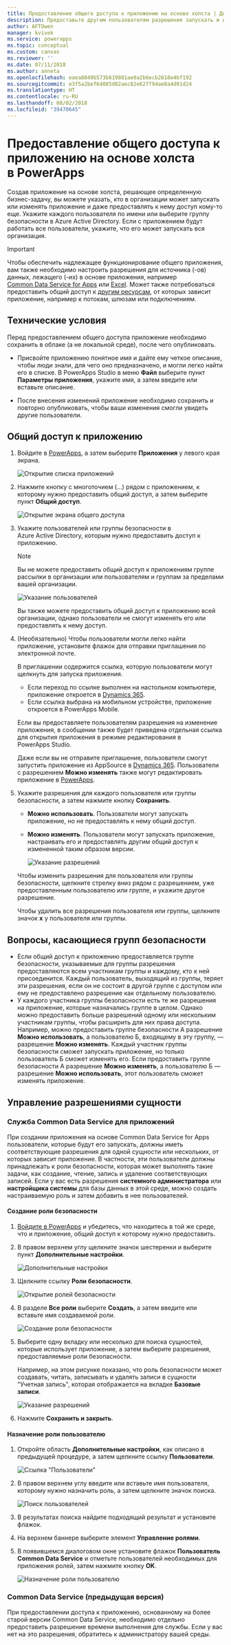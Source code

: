 ```yaml
---
title: Предоставление общего доступа к приложению на основе холста | Документы Майкрософт
description: Предоставьте другим пользователям разрешение запускать и изменять ваше приложение на основе холста
author: AFTOwen
manager: kvivek
ms.service: powerapps
ms.topic: conceptual
ms.custom: canvas
ms.reviewer: ''
ms.date: 07/11/2018
ms.author: anneta
ms.openlocfilehash: eaea8049b573b619881ae0a2b6ecb2618e4bf192
ms.sourcegitcommit: e3f5a2bef64085d02aec82e62ff94ae8a4d01d24
ms.translationtype: HT
ms.contentlocale: ru-RU
ms.lasthandoff: 08/02/2018
ms.locfileid: "39470645"
---
```

# <a name="share-a-canvas-app-in-powerapps"></a>Предоставление общего доступа к приложению на основе холста в PowerApps

Создав приложение на основе холста, решающее определенную бизнес-задачу, вы можете указать, кто в организации может запускать или изменять приложение и даже предоставлять к нему доступ кому-то еще. Укажите каждого пользователя по имени или выберите группу безопасности в Azure Active Directory. Если с приложением будут работать все пользователи, укажите, что его может запускать вся организация.

> [!IMPORTANT]
> Чтобы обеспечить надлежащее функционирование общего приложения, вам также необходимо настроить разрешения для источника (-ов) данных, лежащего (-их) в основе приложения, например [Common Data Service for Apps](#common-data-service-for-apps) или [Excel](share-app-data.md). Может также потребоваться предоставить общий доступ к [другим ресурсам](share-app-resources.md), от которых зависит приложение, например к потокам, шлюзам или подключениям.

## <a name="prerequisites"></a>Технические условия

Перед предоставлением общего доступа приложение необходимо сохранить в облаке (а не локальной среде), после чего опубликовать.

- Присвойте приложению понятное имя и дайте ему четкое описание, чтобы люди знали, для чего оно предназначено, и могли легко найти его в списке. В PowerApps Studio в меню **Файл** выберите пункт **Параметры приложения**, укажите имя, а затем введите или вставьте описание.

- После внесения изменений приложение необходимо сохранить и повторно опубликовать, чтобы ваши изменения смогли увидеть другие пользователи.

## <a name="share-an-app"></a>Общий доступ к приложению

1. Войдите в [PowerApps](https://web.powerapps.com?utm_source=padocs&utm_medium=linkinadoc&utm_campaign=referralsfromdoc), а затем выберите **Приложения** у левого края экрана.

    ![Открытие списка приложений](./media/share-app/file-apps.png)

1. Нажмите кнопку с многоточием (...) рядом с приложением, к которому нужно предоставить общий доступ, а затем выберите пункт **Общий доступ**.

    ![Открытие экрана общего доступа](./media/share-app/ellipsis-share.png)

1. Укажите пользователей или группы безопасности в Azure Active Directory, которым нужно предоставить доступ к приложению.

    > [!NOTE]
    > Вы не можете предоставить общий доступ к приложениям группе рассылки в организации или пользователям и группам за пределами вашей организации.

    ![Указание пользователей](./media/share-app/share-list.png)

    Вы также можете предоставить общий доступ к приложению всей организации, однако пользователи не смогут изменять его или предоставлять к нему доступ.

1. (Необязательно) Чтобы пользователи могли легко найти приложение, установите флажок для отправки приглашения по электронной почте.

    В приглашении содержится ссылка, которую пользователи могут щелкнуть для запуска приложения.

    - Если переход по ссылке выполнен на настольном компьютере, приложение откроется в [Dynamics 365](http://home.dynamics.com).
    - Если ссылка выбрана на мобильном устройстве, приложение откроется в PowerApps Mobile.

    Если вы предоставляете пользователям разрешения на изменение приложения, в сообщении также будет приведена отдельная ссылка для открытия приложения в режиме редактирования в PowerApps Studio.

    Даже если вы не отправите приглашение, пользователи смогут запустить приложение из AppSource в [Dynamics 365](http://home.dynamics.com). Пользователи с разрешением **Можно изменять** также могут редактировать приложение в [PowerApps](http://web.powerapps.com?utm_source=padocs&utm_medium=linkinadoc&utm_campaign=referralsfromdoc).

1. Укажите разрешения для каждого пользователя или группы безопасности, а затем нажмите кнопку **Сохранить**.

    - **Можно использовать**. Пользователи могут запускать приложение, но не предоставлять к нему общий доступ.
    - **Можно изменять**. Пользователи могут запускать приложение, настраивать его и предоставлять другим общий доступ к измененной таким образом версии.

        ![Указание разрешений](./media/share-app/edit-use.png)

    Чтобы изменить разрешения для пользователя или группы безопасности, щелкните стрелку вниз рядом с разрешением, уже предоставленным пользователю или группе, и укажите другое разрешение.

    Чтобы удалить все разрешения пользователя или группы, щелкните значок **x** у пользователя или группы.

## <a name="security-group-considerations"></a>Вопросы, касающиеся групп безопасности

- Если общий доступ к приложению предоставляется группе безопасности, указываемые для группы разрешения предоставляются всем участникам группы и каждому, кто к ней присоединится. Каждый пользователь, выходящий из группы, теряет эти разрешения, если он не состоит в другой группе с доступом или ему не предоставлено разрешение как отдельному пользователю.
- У каждого участника группы безопасности есть те же разрешения на приложение, которые назначались группе в целом. Однако можно предоставить больше разрешений одному или нескольким участникам группы, чтобы расширить для них права доступа. Например, можно предоставить группе безопасности А разрешение **Можно использовать**, а пользователю Б, входящему в эту группу, — разрешение **Можно изменять**. Каждый участник группы безопасности сможет запускать приложение, но только пользователь Б сможет изменять его. Если предоставить группе безопасности А разрешение **Можно изменять**, а пользователю Б — разрешение **Можно использовать**, этот пользователь сможет изменять приложение.

## <a name="manage-entity-permissions"></a>Управление разрешениями сущности

### <a name="common-data-service-for-apps"></a>Служба Common Data Service для приложений

При создании приложения на основе Common Data Service for Apps пользователи, которые будут его запускать, должны иметь соответствующие разрешения для одной сущности или нескольких, от которых зависит приложение. В частности, эти пользователи должны принадлежать к роли безопасности, которая может выполнять такие задачи, как создание, чтение, запись и удаление соответствующих записей. Если у вас есть разрешения **системного администратора** или **настройщика системы** для базы данных в этой среде, можно создать настраиваемую роль и затем добавить в нее пользователей.

#### <a name="create-a-security-role"></a>Создание роли безопасности

1. [Войдите в PowerApps](https://web.powerapps.com?utm_source=padocs&utm_medium=linkinadoc&utm_campaign=referralsfromdoc) и убедитесь, что находитесь в той же среде, что и приложение, общий доступ к которому нужно предоставить.

1. В правом верхнем углу щелкните значок шестеренки и выберите пункт **Дополнительные настройки**.

    ![Дополнительные настройки](media/share-app/advanced-customizations.png)

1. Щелкните ссылку **Роли безопасности**.

    ![Открытие ролей безопасности](media/share-app/security-roles.png)

1. В разделе **Все роли** выберите **Создать**, а затем введите или вставьте имя создаваемой роли.

    ![Создание роли безопасности](media/share-app/new-role.png)

1. Выберите одну вкладку или несколько для поиска сущностей, которые использует приложение, а затем выберите разрешения, предоставляемые роли безопасности.

    Например, на этом рисунке показано, что роль безопасности может создавать, читать, записывать и удалять записи в сущности "Учетная запись", которая отображается на вкладке **Базовые записи**.

    ![Указание разрешений](media/share-app/grant-access.png)

1. Нажмите **Сохранить и закрыть**.

#### <a name="assign-a-user-to-a-role"></a>Назначение роли пользователю

1. Откройте область **Дополнительные настройки**, как описано в предыдущей процедуре, а затем щелкните ссылку **Пользователи**.

    ![Ссылка "Пользователи"](media/share-app/open-users.png)

1. В правом верхнем углу введите или вставьте имя пользователя, которому нужно назначить роль, а затем щелкните значок поиска.

    ![Поиск пользователей](media/share-app/search-users.png)

1. В результатах поиска найдите подходящий результат и установите флажок.

1. На верхнем баннере выберите элемент **Управление ролями**.

1. В появившемся диалоговом окне установите флажок **Пользователь Common Data Service** и отметьте пользователей необходимых для приложения ролей, затем нажмите кнопку **OK**.

    ![Назначение роли пользователю](media/share-app/assign-users.png)

### <a name="common-data-service-previous-version"></a>Common Data Service (предыдущая версия)

При предоставлении доступа к приложению, основанному на более старой версии Common Data Service, необходимо отдельно предоставить разрешение времени выполнения для службы. Если у вас нет на это разрешения, обратитесь к администратору вашей среды.